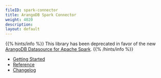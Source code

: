 ```yaml
---
fileID: spark-connector
title: ArangoDB Spark Connector
weight: 4020
description: 
layout: default
---
```

{{% hints/info %}}
This library has been deprecated in favor of the new [ArangoDB Datasource for Apache Spark](../spark-connector-new).
{{% /hints/info %}}

- [Getting Started](spark-connector-getting-started)
- [Reference](reference/)
- [Changelog](https://github.com/arangodb/arangodb-spark-connector/blob/master/ChangeLog.md#readme)
